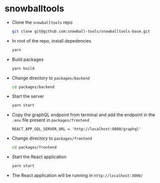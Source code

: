 # snowballtools

- Clone the  `snowballtools` repo

  ```bash
  git clone git@github.com:snowball-tools/snowballtools-base.git
  ```

- In root of the repo, install depedencies

  ```bash
  yarn
  ```

- Build packages

  ```bash
  yarn build
  ```

- Change directory to `packages/backend`

  ```bash
  cd packages/backend
  ```

- Start the server

  ```bash
  yarn start
  ```

- Copy the graphQL endpoint from terminal and add the endpoint in the `.env` file present in `packages/frontend`

  ```
  REACT_APP_GQL_SERVER_URL = 'http://localhost:8000/graphql'
  ```

- Change directory to `packages/frontend`

  ```bash
  cd packages/frontend
  ```

- Start the React application

  ```bash
  yarn start
  ```

- The React application will be running in `http://localhost:3000/`
